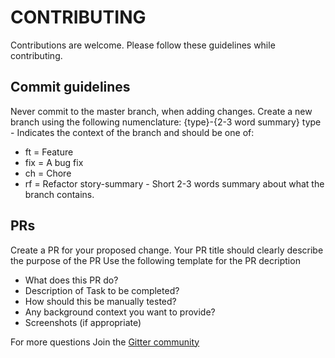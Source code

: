 # CONTRIBUTING

Contributions are welcome. Please follow these guidelines while contributing.

## Commit guidelines
Never commit to the master branch, when adding changes. Create a new branch using the following numenclature: 
{type}-{2-3 word summary}
type - Indicates the context of the branch and should be one of:

- ft = Feature
- fix = A bug fix
- ch = Chore
- rf = Refactor
story-summary - Short 2-3 words summary about what the branch contains.

## PRs
Create a PR for your proposed change. Your PR title should clearly describe the purpose of the PR
 Use the following template for the PR decription
- What does this PR do?
- Description of Task to be completed?
- How should this be manually tested?
- Any background context you want to provide?
- Screenshots (if appropriate)

For more questions Join the [Gitter community](https://gitter.im/helplookforme/community)

